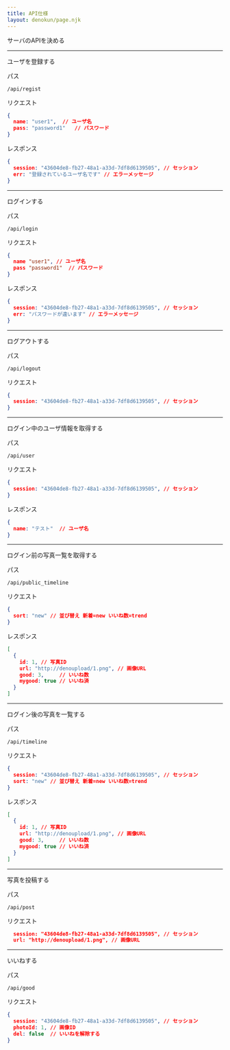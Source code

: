 ```yaml
---
title: API仕様
layout: denokun/page.njk
---
```


サーバのAPIを決める

---

ユーザを登録する

パス
```
/api/regist
```

リクエスト
```json
{
  name: "user1",  // ユーザ名
  pass: "password1"   // パスワード
}
```

レスポンス
```json
{
  session: "43604de8-fb27-48a1-a33d-7df8d6139505", // セッション
  err: "登録されているユーザ名です" // エラーメッセージ
}
```

---

ログインする

パス
```
/api/login
```

リクエスト
```json
{
  name "user1", // ユーザ名
  pass "password1"  // パスワード
}
```
レスポンス
```json
{
  session: "43604de8-fb27-48a1-a33d-7df8d6139505", // セッション
  err: "パスワードが違います" // エラーメッセージ
}
```

---

ログアウトする

パス
```
/api/logout
```

リクエスト
```json
{
  session: "43604de8-fb27-48a1-a33d-7df8d6139505", // セッション
}
```

---

ログイン中のユーザ情報を取得する

パス
```
/api/user
```
リクエスト
```json
{
  session: "43604de8-fb27-48a1-a33d-7df8d6139505", // セッション
}
```

レスポンス
```json
{
  name: "テスト"  // ユーザ名
}
```

---

ログイン前の写真一覧を取得する  

パス
```
/api/public_timeline
```

リクエスト
```json
{
  sort: "new" // 並び替え 新着=new いいね数=trend
}
```

レスポンス
```json
[
  {
    id: 1, // 写真ID
    url: "http://denoupload/1.png", // 画像URL
    good: 3,     // いいね数
    mygood: true // いいね済
  }
]
```

---

ログイン後の写真を一覧する

パス
```
/api/timeline
```

リクエスト
```json
{
  session: "43604de8-fb27-48a1-a33d-7df8d6139505", // セッション
  sort: "new" // 並び替え 新着=new いいね数=trend
}
```

レスポンス
```json
[
  {
    id: 1, // 写真ID
    url: "http://denoupload/1.png", // 画像URL
    good: 3,     // いいね数
    mygood: true // いいね済
  }
]
```

---

写真を投稿する

パス
```
/api/post
```

リクエスト
```json
  session: "43604de8-fb27-48a1-a33d-7df8d6139505", // セッション
  url: "http://denoupload/1.png", // 画像URL 
```

---

いいねする

パス
```
/api/good
```

リクエスト
```json
{
  session: "43604de8-fb27-48a1-a33d-7df8d6139505", // セッション
  photoId: 1, // 画像ID
  del: false  // いいねを解除する
}
```

